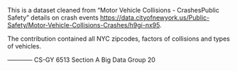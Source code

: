 This is a dataset cleaned from “Motor Vehicle Collisions - CrashesPublic Safety” details on crash events https://data.cityofnewyork.us/Public-Safety/Motor-Vehicle-Collisions-Crashes/h9gi-nx95.

The contribution contained all NYC zipcodes, factors of collisions and types of vehicles. 

———— CS-GY 6513 Section A Big Data Group 20

